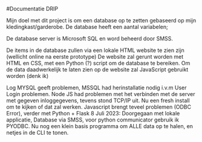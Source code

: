 #Documentatie DRIP

Mijn doel met dit project is om een database op te zetten gebaseerd op mijn kledingkast/garderobe.
De database heeft een aantal variabelen;

De database server is Microsoft SQL en word beheerd door SMSS.

De items in de database zullen via een lokale HTML website te zien zijn (wellicht online na eerste prototype)
De website zal gerunt worden met HTML en CSS, met een Python (?) script om de database te bereiken. Om de data daadwerkelijk te laten zien op de website zal JavaScript gebruikt worden (denk ik)

Log
MYSQL geeft problemen, MSSQL had herinstallatie nodig i.v.m User Login problemen.
Node JS had problemen met het verbinden met de server met gegeven inloggegevens, tevens stond TCP/IP uit. Nu een fresh install om te kijken of dat zal werken.
Javascript brengt teveel problemen (ODBC Error), verder met Python + Flask
8 Juli 2023: Doorgegaan met lokale applicatie, Database via SMSS, voor python communicator gebruik ik PYODBC. Nu nog een klein basis programma om ALLE data op te halen, en netjes in de CLI te tonen.
